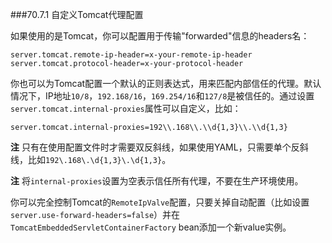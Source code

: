 ###70.7.1 自定义Tomcat代理配置

如果使用的是Tomcat，你可以配置用于传输"forwarded"信息的headers名：
```properties
server.tomcat.remote-ip-header=x-your-remote-ip-header
server.tomcat.protocol-header=x-your-protocol-header
```
你也可以为Tomcat配置一个默认的正则表达式，用来匹配内部信任的代理。默认情况下，IP地址`10/8`，`192.168/16`，`169.254/16`和`127/8`是被信任的。通过设置`server.tomcat.internal-proxies`属性可以自定义，比如：
```properties
server.tomcat.internal-proxies=192\\.168\\.\\d{1,3}\\.\\d{1,3}
```
**注** 只有在使用配置文件时才需要双反斜线，如果使用YAML，只需要单个反斜线，比如`192\.168\.\d{1,3}\.\d{1,3}`。

**注** 将`internal-proxies`设置为空表示信任所有代理，不要在生产环境使用。

你可以完全控制Tomcat的`RemoteIpValve`配置，只要关掉自动配置（比如设置`server.use-forward-headers=false`）并在`TomcatEmbeddedServletContainerFactory` bean添加一个新value实例。
